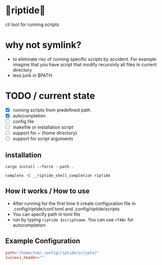 # 🌊riptide🌊
cli tool for running scripts 

# why not symlink?
- to eliminate risc of running specific scripts by accident. For example imagine that you have script that modify recursivly all files in current directory
- less junk in $PATH 

# TODO / current state
- [x] running scripts from predefined path
- [x] autocompletion
- [  ] config file
- [  ] makefile or installation script
- [  ] support for ~ (home directory)
- [  ] support for script arguments

## installation
```
cargo install --force --path .
```
```
complete -C __riptide_shell_completion riptide
```
## How it works / How to use
- After running for the first time it create configuration file in .config/riptide/conf.toml and .config/riptide/scripts
- You can specify path in toml file
- run by typing `riptide $scriptname`. You can use `<TAB>` for autocompletion

## Example Configuration
```toml
path="/home/tom/.config/riptide/scripts/"
success_header=""
```
